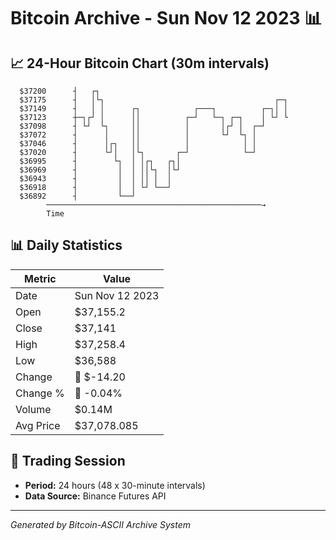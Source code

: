 # Bitcoin Archive - Sun Nov 12 2023 📊

## 📈 24-Hour Bitcoin Chart (30m intervals)

```
  $37200      ┤   ┌┐                                           
  $37175      ┤   │└┐                                      ┌─┐ 
  $37149      ┤   │ │      ┌┐            ┌───┐          ┌─┐│ │ 
  $37123      ┼─┐┌┘ │      ││          ┌─┘   └─┐ ┌─┐    │ └┘ └ 
  $37098      ┤ └┘  └┐     ││          │       │┌┘ │  ┌─┘      
  $37072      ┤      │     ││          │       └┘  └┐ │        
  $37046      ┤      │┌┐   ││          │            │ │        
  $37020      ┤      └┘│   │└┐       ┌─┘            └─┘        
  $36995      ┤        └┐  │ │┌┐   ┌┐│                         
  $36969      ┤         │  │ ││└┐  │└┘                         
  $36943      ┤         │  │ ││ │  │                           
  $36918      ┤         │  │ └┘ └──┘                           
  $36892      ┤         └──┘                                   
        ────────────────────────────────────────────────→
        Time
```

## 📊 Daily Statistics

| Metric | Value |
|--------|-------|
| Date | Sun Nov 12 2023 |
| Open | $37,155.2 |
| Close | $37,141 |
| High | $37,258.4 |
| Low | $36,588 |
| Change | 🔴 $-14.20 |
| Change % | 🔴 -0.04% |
| Volume | $0.14M |
| Avg Price | $37,078.085 |

## 📅 Trading Session

- **Period:** 24 hours (48 x 30-minute intervals)
- **Data Source:** Binance Futures API

---
*Generated by Bitcoin-ASCII Archive System*
